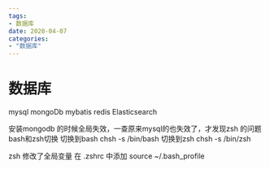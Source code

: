```yaml
---
tags: 
- 数据库
date: 2020-04-07
categories: 
- "数据库"
---
```

# 数据库
mysql
mongoDb
mybatis
redis
Elasticsearch


安装mongodb 的时候全局失效，一查原来mysql的也失效了，才发现zsh 的问题
bash和zsh切换
切换到bash
chsh -s /bin/bash
切换到zsh
chsh -s /bin/zsh

zsh 修改了全局变量 
在 .zshrc 中添加 source ~/.bash_profile